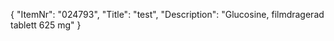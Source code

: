 {
  "ItemNr": "024793",
  "Title": "test",
  "Description": "Glucosine, filmdragerad tablett 625 mg"
}